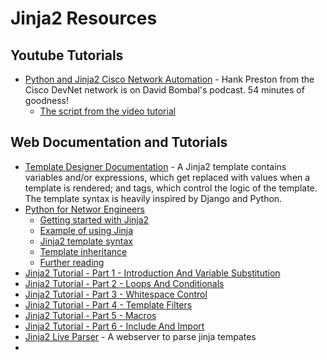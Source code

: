 # Jinja2 Resources  <!-- omit from toc -->  

## Youtube Tutorials

- [Python and Jinja2 Cisco Network Automation](https://www.youtube.com/watch?v=nxuE3pm4Rtc) - Hank Preston from the Cisco DevNet network is on David Bombal's podcast. 54 minutes of goodness!
  - [The script from the video tutorial](https://github.com/hpreston/python_networking/tree/master/csv_config_gen)

## Web Documentation and Tutorials

- [Template Designer Documentation](https://jinja.palletsprojects.com/en/3.1.x/templates/#synopsis) - A Jinja2 template contains variables and/or expressions, which get replaced with values when a template is rendered; and tags, which control the logic of the template. The template syntax is heavily inspired by Django and Python.
- [Python for Networ Engineers](https://pyneng.readthedocs.io/en/latest/book/20_jinja2/index.html)
  - [Getting started with Jinja2](https://pyneng.readthedocs.io/en/latest/book/20_jinja2/README.html)
  - [Example of using Jinja](https://pyneng.readthedocs.io/en/latest/book/20_jinja2/example.html)
  - [Jinja2 template syntax](https://pyneng.readthedocs.io/en/latest/book/20_jinja2/template_syntax.html)
  - [Template inheritance](https://pyneng.readthedocs.io/en/latest/book/20_jinja2/template_inheritance.html)
  - [Further reading](https://pyneng.readthedocs.io/en/latest/book/20_jinja2/further_reading.html)
- [Jinja2 Tutorial - Part 1 - Introduction And Variable Substitution](https://ttl255.com/jinja2-tutorial-part-1-introduction-and-variable-substitution/)
- [Jinja2 Tutorial - Part 2 - Loops And Conditionals](https://ttl255.com/jinja2-tutorial-part-2-loops-and-conditionals/)
- [Jinja2 Tutorial - Part 3 - Whitespace Control](https://ttl255.com/jinja2-tutorial-part-3-whitespace-control/)
- [Jinja2 Tutorial - Part 4 - Template Filters](https://ttl255.com/jinja2-tutorial-part-4-template-filters/)
- [Jinja2 Tutorial - Part 5 - Macros](https://ttl255.com/jinja2-tutorial-part-5-macros/)
- [Jinja2 Tutorial - Part 6 - Include And Import](https://ttl255.com/jinja2-tutorial-part-6-include-and-import/)
- [Jinja2 Live Parser](https://github.com/qn7o/jinja2-live-parser) - A webserver to parse jinja tempates
- 
